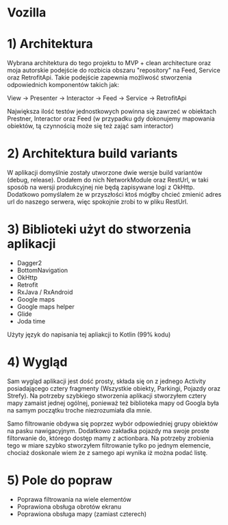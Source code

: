 # Vozilla

# 1) Architektura
Wybrana architektura do tego projektu to MVP + clean architecture oraz moja autorskie podejście do rozbicia obszaru "repository" na Feed, Service oraz RetrofitApi. Takie podejście zapewnia możliwość stworzenia odpowiednich komponentów takich jak:

View -> Presenter -> Interactor -> Feed -> Service -> RetrofitApi

Największa ilość testów jednostkowych powinna się zawrzeć w obiektach Prestner, Interactor oraz Feed (w przypadku gdy dokonujemy mapowania obiektów, tą czynnością może się też zająć sam interactor)

# 2) Architektura build variants
W aplikacji domyślnie zostały utworzone dwie wersje build variantów (debug, release). Dodałem do nich NetworkModule oraz RestUrl, w taki sposób na wersji produkcyjnej nie będą zapisywane logi z OkHttp. Dodatkowo pomyślałem że w przyszłości ktoś mógłby chcieć zmienić adres url do naszego serwera, więc spokojnie zrobi to w pliku RestUrl.

# 3) Biblioteki użyt do stworzenia aplikacji
- Dagger2
- BottomNavigation
- OkHttp
- Retrofit
- RxJava / RxAndroid
- Google maps
- Google maps helper
- Glide
- Joda time

Użyty język do napisania tej apliakcji to Kotlin (99% kodu)

# 4) Wygląd
Sam wygląd aplikacji jest dość prosty, składa się on z jednego Activity posiadającego cztery fragmenty (Wszystkie obiekty, Parkingi, Pojazdy oraz Strefy). Na potrzeby szybkiego stworzenia aplikacji stworzyłem cztery mapy zamaist jednej ogólnej, ponieważ też biblioteka mapy od Googla była na samym początku troche niezrozumiała dla mnie.

Samo filtrowanie obdywa się poprzez wybór odpowiedniej grupy obiektów na pasku nawigacyjnym. Dodatkowo zakładka pojazdy ma swoje proste filtorwanie do, którego dostęp mamy z actionbara. Na potrzeby zrobienia tego w miare szybko stworzyłem filtrowanie tylko po jednym elemencie, chociaż doskonale wiem że z samego api wynika iż można podać listę.

# 5) Pole do popraw
- Poprawa filtrowania na wiele elementów
- Poprawiona obsługa obrotów ekranu
- Poprawiona obsługa mapy (zamiast czterech)
